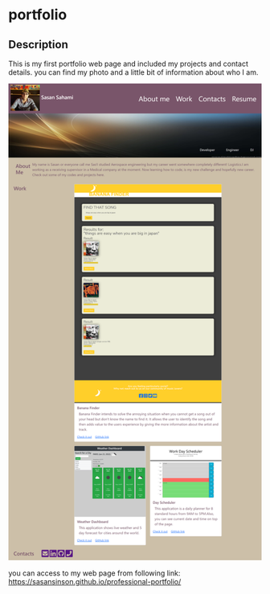 # portfolio
## Description
This is my first portfolio web page and included my projects and contact details. you can find my photo and a little bit of information about who I am.


![Portfolio Page.](./images/screenshot.png)

you can access to my web page from following link:
https://sasansinson.github.io/professional-portfolio/